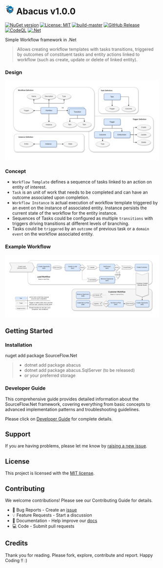 # <img src="https://github.com/CodeShayk/abacus/blob/master/images/ninja-icon-16.png" alt="ninja" style="width:30px;"/> Abacus v1.0.0
[![NuGet version](https://badge.fury.io/nu/abacus.svg)](https://badge.fury.io/nu/abacus) [![License: MIT](https://img.shields.io/badge/License-MIT-yellow.svg)](https://github.com/codeshayk/abacus/blob/master/License.md) 
[![build-master](https://github.com/codeshayk/abacus/actions/workflows/Master-Build.yml/badge.svg)](https://github.com/codeshayk/abacus/actions/workflows/Master-Build.yml) 
[![GitHub Release](https://img.shields.io/github/v/release/codeshayk/abacus?logo=github&sort=semver)](https://github.com/codeshayk/abacus/releases/latest)
[![CodeQL](https://github.com/codeshayk/abacus/actions/workflows/Master-CodeQL.yml/badge.svg)](https://github.com/codeshayk/abacus/actions/workflows/Master-CodeQL.yml) 
[![.Net](https://img.shields.io/badge/.Net-9.0-blue)](https://dotnet.microsoft.com/en-us/download/dotnet/9.0)

Simple Workflow framework in .Net
> Allows creating workflow templates with tasks transitions, triggered by outcomes of constituent tasks and entity actions linked to workflow (such as create, update or delete of linked entity).
### Design
![Abscus.Design](images/abscus.design.png)

### Concept
- `Workflow Template` defines a sequence of tasks linked to an action on entity of interest.
- `Task` is an unit of work that needs to be completed and can have an outcome associated upon completion.
- `Workflow Instance` is actual execution of workflow template triggered by an event on the instance of associated entity. Instance persists the current state of the workflow for the entity instance.
- Sequences of Tasks could be configured as multiple `transitions` with triggers driving transitions at different levels of branching.
- Tasks could be `triggered` by an `outcome` of previous task or a `domain event` on the workflow associated entity.

### Example Workflow
![Abscus.Example](images/abscus.example.png)

## Getting Started
### Installation
nuget add package SourceFlow.Net
> - dotnet add package abacus
> - dotnet add package abacus.SqlServer (to be released)
> - or your preferred storage

### Developer Guide
This comprehensive guide provides detailed information about the SourceFlow.Net framework, covering everything from basic concepts to advanced implementation patterns and troubleshooting guidelines.

Please click on [Developer Guide](https://github.com/CodeShayk/abacus/wiki) for complete details.
## Support
If you are having problems, please let me know by [raising a new issue](https://github.com/CodeShayk/abacus/issues/new/choose).

## License
This project is licensed with the [MIT license](LICENSE).

## Contributing
We welcome contributions! Please see our Contributing Guide for details.
- 🐛 Bug Reports - Create an [issue](https://github.com/CodeShayk/abacus/issues/new/choose)
- 💡 Feature Requests - Start a discussion
- 📝 Documentation - Help improve our [docs](https://github.com/CodeShayk/abacus/wiki)
- 💻 Code - Submit pull requests

## Credits
Thank you for reading. Please fork, explore, contribute and report. Happy Coding !! :)

